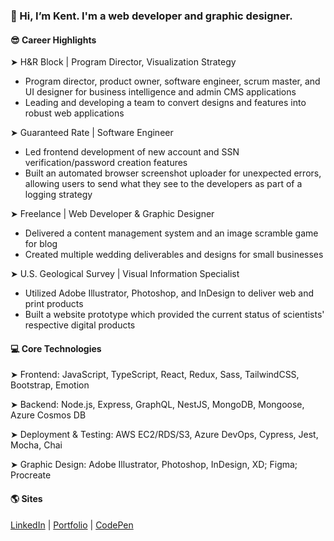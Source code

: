 ### **👋 Hi, I’m Kent. I'm a web developer and graphic designer.**

#### 😎 Career Highlights

➤ H&R Block | Program Director, Visualization Strategy

- Program director, product owner, software engineer, scrum master, and UI designer for business intelligence and admin CMS applications
- Leading and developing a team to convert designs and features into robust web applications

➤ Guaranteed Rate | Software Engineer

- Led frontend development of new account and SSN verification/password creation features
- Built an automated browser screenshot uploader for unexpected errors, allowing users to send what they see to the developers as part of a logging strategy

➤ Freelance | Web Developer & Graphic Designer

- Delivered a content management system and an image scramble game for blog
- Created multiple wedding deliverables and designs for small businesses

➤ U.S. Geological Survey | Visual Information Specialist

- Utilized Adobe Illustrator, Photoshop, and InDesign to deliver web and print products
- Built a website prototype which provided the current status of scientists' respective digital products

#### 💻 Core Technologies

➤ Frontend: JavaScript, TypeScript, React, Redux, Sass, TailwindCSS, Bootstrap, Emotion

➤ Backend: Node.js, Express, GraphQL, NestJS, MongoDB, Mongoose, Azure Cosmos DB

➤ Deployment & Testing: AWS EC2/RDS/S3, Azure DevOps, Cypress, Jest, Mocha, Chai

➤ Graphic Design: Adobe Illustrator, Photoshop, InDesign, XD; Figma; Procreate

#### 🌎 Sites

[LinkedIn](https://www.linkedin.com/in/theartofwarren/) | [Portfolio](https://kent-warren.bss.design/) | [CodePen](https://codepen.io/kentagon)
